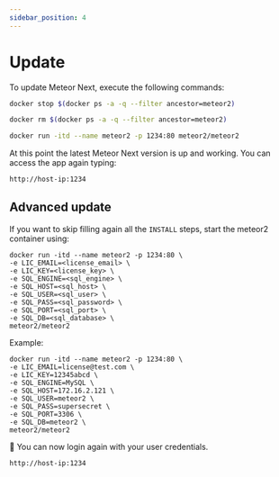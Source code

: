 ```yaml
---
sidebar_position: 4
---
```


# Update

To update Meteor Next, execute the following commands:

```bash title="Stop the meteor2 container"
docker stop $(docker ps -a -q --filter ancestor=meteor2)
```

```bash title="Remove the meteor2 container"
docker rm $(docker ps -a -q --filter ancestor=meteor2)
```

```bash title="Create and Start the meteor2 container with the latest version"
docker run -itd --name meteor2 -p 1234:80 meteor2/meteor2
```

At this point the latest Meteor Next version is up and working. You can access the app again typing:

```bash
http://host-ip:1234
```

## Advanced update

If you want to skip filling again all the `INSTALL` steps, start the meteor2 container using:

```
docker run -itd --name meteor2 -p 1234:80 \
-e LIC_EMAIL=<license_email> \
-e LIC_KEY=<license_key> \
-e SQL_ENGINE=<sql_engine> \
-e SQL_HOST=<sql_host> \
-e SQL_USER=<sql_user> \
-e SQL_PASS=<sql_password> \
-e SQL_PORT=<sql_port> \
-e SQL_DB=<sql_database> \
meteor2/meteor2
```

Example:

```
docker run -itd --name meteor2 -p 1234:80 \
-e LIC_EMAIL=license@test.com \
-e LIC_KEY=12345abcd \
-e SQL_ENGINE=MySQL \
-e SQL_HOST=172.16.2.121 \
-e SQL_USER=meteor2 \
-e SQL_PASS=supersecret \
-e SQL_PORT=3306 \
-e SQL_DB=meteor2 \
meteor2/meteor2
```

🚀 You can now login again with your user credentials.

```bash
http://host-ip:1234
```